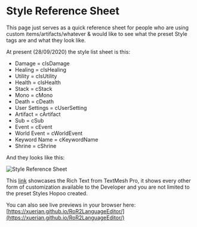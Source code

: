# Style Reference Sheet

This page just serves as a quick reference sheet for people who are using custom items/artifacts/whatever & would like to see what the preset Style tags are and what they look like.

At present (28/09/2020) the style list sheet is this:
* Damage = cIsDamage
* Healing = cIsHealing
* Utility = cIsUtility
* Health = cIsHealth
* Stack = cStack
* Mono = cMono
* Death = cDeath
* User Settings = cUserSetting
* Artifact = cArtifact
* Sub = cSub
* Event = cEvent
* World Event = cWorldEvent
* Keyword Name = cKeywordName
* Shrine = cShrine

And they looks like this:

![Style Reference Sheet](https://cdn.discordapp.com/attachments/567827235013132291/759798554566066206/unknown.png)

This [link](http://digitalnativestudios.com/textmeshpro/docs/rich-text/) showcases the Rich Text from TextMesh Pro, it shows every other form of customization available to the Developer and you are not limited to the preset Styles Hopoo created. 

You can also see live previews in your browser here: [https://xuerian.github.io/RoR2LanguageEditor/](https://xuerian.github.io/RoR2LanguageEditor/)